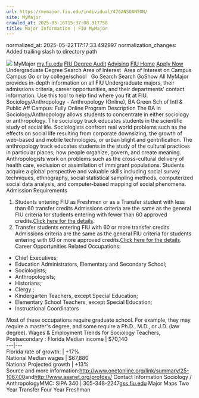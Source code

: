 ```yaml
---
url: https://mymajor.fiu.edu/individual/476ANSOANTON/
site: MyMajor
crawled_at: 2025-05-16T15:37:08.317758
title: Major Information | FIU MyMajor
---
```

normalized_at: 2025-05-22T17:17:33.492997
normalization_changes: Added trailing slash to directory path

![](https://mymajor.fiu.edu/assets/logo-T4VPR2BI.png)
MyMajor
[my.fiu.edu](https://my.fiu.edu/)
[FIU Degree Audit](https://dasa.fiu.edu/all-departments/advising/panther-success-hub/panther-degree-audit/)
[Advising](https://advising.fiu.edu)
[FIU Home](https://www.fiu.edu/)
[Apply Now](https://admissions.fiu.edu/)
Undergraduate Degree Search
Area of Interest
​
Area of Interest
on
Campus
​
Campus
Go
or by college/school
​
​
Go
Search
Search
GoShow All
MyMajor provides in-depth information on all FIU Undergraduate majors, their admissions criteria, career opportunities, and their departments' contact information. Use this tool to help find where you fit at FIU.
Sociology/Anthropology - Anthropology (Online),
BA
Green Sch of Intl & Public Aff
Campus:
Fully Online
Program Description
The BA in Sociology/Anthropology allows students to concentrate in either sociology or anthropology. The sociology track educates students in the scientific study of social life. Sociologists confront real world problems such as the effects on social life resulting from corporate downsizing, the growth of web-based and mobile technologies, or urban blight and gentrification. The anthropology track educates students in the study of the cultural practices in particular places; how people organize, govern, and create meaning. Anthropologists work on problems such as the cross-cultural delivery of health care, exclusion or assimilation of immigrant populations. Students acquire a global perspective and valuable skills including social survey techniques, ethnography, social statistical sampling methods, computerized social data analysis, and computer-based mapping of social phenomena.
Admission Requirements
1. Students entering FIU as Freshmen or as a Transfer student with less than 60 transfer credits
Admissions criteria are the same as the general FIU criteria for students entering with fewer than 60 approved credits.[Click here for the details](http://admissions.fiu.edu/apply/freshman/).
2. Transfer students entering FIU with 60 or more transfer credits
Admissions criteria are the same as the general FIU criteria for students entering with 60 or more approved credits.[Click here for the details](http://admissions.fiu.edu/apply/transfer/).
Career Opportunities
Related Occupations:
  * Chief Executives;
  * Education Administrators, Elementary and Secondary School;
  * Sociologists;
  * Anthropologists;
  * Historians;
  * Clergy ;
  * Kindergarten Teachers, except Special Education;
  * Elementary School Teachers, except Special Education;
  * Instructional Coordinators


Most of these occupations require graduate school. For example, they may require a master's degree, and some require a Ph.D., M.D., or J.D. (law degree).
Wages & Employment Trends for Sociology Teachers, Postsecondary :
Florida Median income | $70,140  
---|---  
Florida rate of growth: | +17%  
National Median wages | $67,880  
National Projected growth | +13%  
Source and more information:<http://www.onetonline.org/link/summary/25-1067.00>and<http://www.aaanet.org/profdev/>
Contact Information
Sociology / AnthropologyMMC: SIPA 340 | 305-348-2247[gss.fiu.edu](https://mymajor.fiu.edu/admin/gss.fiu.edu)
Major Maps
Two Year Transfer
Four Year Freshman
